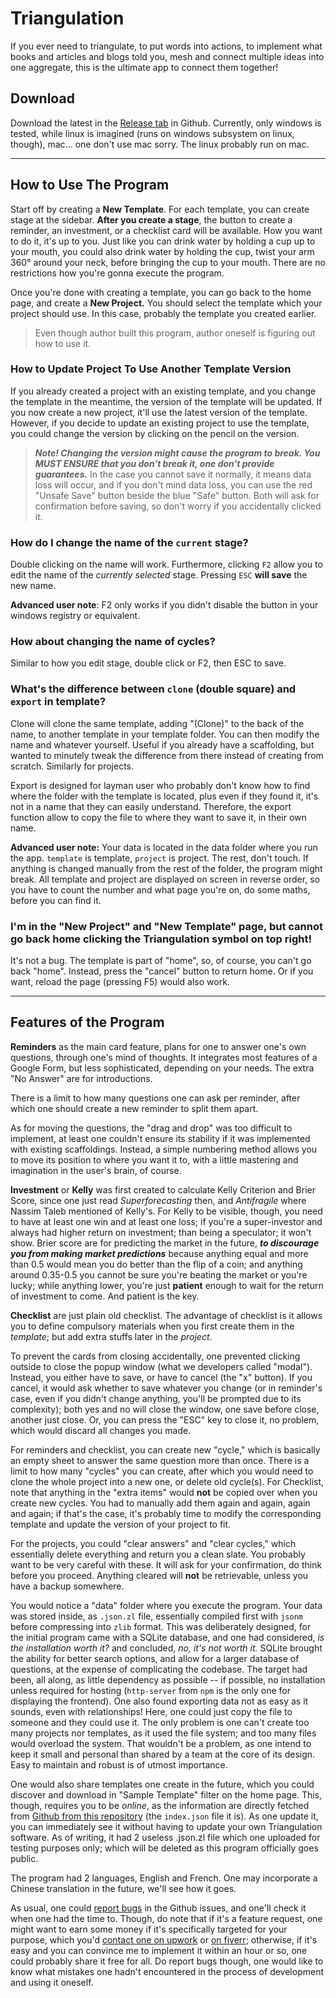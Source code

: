 # Triangulation
If you ever need to triangulate, to put words into actions, to implement what books and articles and blogs told you, mesh and connect multiple ideas into one aggregate, this is the ultimate app to connect them together! 

## Download
Download the latest in the [Release tab](https://github.com/Wabinab/Triangulation/releases) in Github. Currently, only windows is tested, while linux is imagined (runs on windows subsystem on linux, though), mac... one don't use mac sorry. The linux probably run on mac. 

---
## How to Use The Program
Start off by creating a **New Template**. For each template, you can create stage at the sidebar. **After you create a stage**, the button to create a reminder, an investment, or a checklist card will be available. How you want to do it, it's up to you. Just like you can drink water by holding a cup up to your mouth, you could also drink water by holding the cup, twist your arm 360° around your neck, before bringing the cup to your mouth. There are no restrictions how you're gonna execute the program. 

Once you're done with creating a template, you can go back to the home page, and create a **New Project.** You should select the template which your project should use. In this case, probably the template you created earlier. 

> Even though author built this program, author oneself is figuring out how to use it. 

### How to Update Project To Use Another Template Version
If you already created a project with an existing template, and you change the template in the meantime, the version of the template will be updated. If you now create a new project, it'll use the latest version of the template. However, if you decide to update an existing project to use the template, you could change the version by clicking on the pencil on the version. 

> **_Note! Changing the version might cause the program to break. You MUST ENSURE that you don't break it, one don't provide guarantees._** In the case you cannot save it normally, it means data loss will occur, and if you don't mind data loss, you can use the red "Unsafe Save" button beside the blue "Safe" button. Both will ask for confirmation before saving, so don't worry if you accidentally clicked it. 

### How do I change the name of the `current` stage? 
Double clicking on the name will work. Furthermore, clicking `F2` allow you to edit the name of the _currently selected_ stage. Pressing `ESC` **will save** the new name. 

**Advanced user note**: F2 only works if you didn't disable the button in your windows registry or equivalent. 

### How about changing the name of cycles? 
Similar to how you edit stage, double click or F2, then ESC to save. 

### What's the difference between `clone` (double square) and `export` in template? 
Clone will clone the same template, adding "(Clone)" to the back of the name, to another template in your template folder. You can then modify the name and whatever yourself. Useful if you already have a scaffolding, but wanted to minutely tweak the difference from there instead of creating from scratch. Similarly for projects. 

Export is designed for layman user who probably don't know how to find where the folder with the template is located, plus even if they found it, it's not in a name that they can easily understand. Therefore, the export function allow to copy the file to where they want to save it, in their own name. 

**Advanced user note:** Your data is located in the data folder where you run the app. `template` is template, `project` is project. The rest, don't touch. If anything is changed manually from the rest of the folder, the program might break. All template and project are displayed on screen in reverse order, so you have to count the number and what page you're on, do some maths, before you can find it. 

### I'm in the "New Project" and "New Template" page, but cannot go back home clicking the Triangulation symbol on top right!
It's not a bug. The template is part of "home", so, of course, you can't go back "home". Instead, press the "cancel" button to return home. Or if you want, reload the page (pressing F5) would also work. 

---

## Features of the Program
**Reminders** as the main card feature, plans for one to answer one's own questions, through one's mind of thoughts. It integrates most features of a Google Form, but less sophisticated, depending on your needs. The extra "No Answer" are for introductions. 

There is a limit to how many questions one can ask per reminder, after which one should create a new reminder to split them apart. 

As for moving the questions, the "drag and drop" was too difficult to implement, at least one couldn't ensure its stability if it was implemented with existing scaffoldings. Instead, a simple numbering method allows you to move its position to where you want it to, with a little mastering and imagination in the user's brain, of course. 

**Investment** or **Kelly** was first created to calculate Kelly Criterion and Brier Score, since one just read _Superforecasting_ then, and _Antifragile_ where Nassim Taleb mentioned of Kelly's. For Kelly to be visible, though, you need to have at least one win and at least one loss; if you're a super-investor and always had higher return on investment; than being a speculator; it won't show. Brier score are for predicting the market in the future, **_to discourage you from making market predictions_** because anything equal and more than 0.5 would mean you do better than the flip of a coin; and anything around 0.35-0.5 you cannot be sure you're beating the market or you're lucky; while anything lower, you're just **patient** enough to wait for the return of investment to come. And patient is the key. 

**Checklist** are just plain old checklist. The advantage of checklist is it allows you to define compulsory materials when you first create them in the _template_; but add extra stuffs later in the _project_. 

To prevent the cards from closing accidentally, one prevented clicking outside to close the popup window (what we developers called "modal"). Instead, you either have to save, or have to cancel (the "x" button). If you cancel, it would ask whether to save whatever you change (or in reminder's case, even if you didn't change anything, you'll be prompted due to its complexity); both yes and no will close the window, one save before close, another just close. Or, you can press the "ESC" key to close it, no problem, which would discard all changes you made. 

For reminders and checklist, you can create new "cycle," which is basically an empty sheet to answer the same question more than once. There is a limit to how many "cycles" you can create, after which you would need to clone the whole project into a new one, or delete old cycle(s). For Checklist, note that anything in the "extra items" would **not** be copied over when you create new cycles. You had to manually add them again and again, again and again; if that's the case, it's probably time to modify the corresponding template and update the version of your project to fit. 

For the projects, you could "clear answers" and "clear cycles," which essentially delete everything and return you a clean slate. You probably want to be very careful with these. It will ask for your confirmation, do think before you proceed. Anything cleared will **not** be retrievable, unless you have a backup somewhere. 

You would notice a "data" folder where you execute the program. Your data was stored inside, as `.json.zl` file, essentially compiled first with `jsonm` before compressing into `zlib` format. This was deliberately designed, for the initial program came with a SQLite database, and one had considered, _is the installation worth it?_ and concluded, _no, it's not worth it._ SQLite brought the ability for better search options, and allow for a larger database of questions, at the expense of complicating the codebase. The target had been, all along, as little dependency as possible -- if possible, no installation unless required for hosting (`http-server` from `npm` is the only one for displaying the frontend). One also found exporting data not as easy as it sounds, even with relationships! Here, one could just copy the file to someone and they could use it. The only problem is one can't create too many projects nor templates, as it used the file system; and too many files would overload the system. That wouldn't be a problem, as one intend to keep it small and personal than shared by a team at the core of its design. Easy to maintain and robust is of utmost importance. 

One would also share templates one create in the future, which you could discover and download in "Sample Template" filter on the home page. This, though, requires you to be _online_, as the information are directly fetched from [Github from this repository](https://github.com/Wabinab/Triangulation_Sample) (the `index.json` file it is). As one update it, you can immediately see it without having to update your own Triangulation software. As of writing, it had 2 useless .json.zl file which one uploaded for testing purposes only; which will be deleted as this program officially goes public. 

The program had 2 languages, English and French. One may incorporate a Chinese translation in the future, we'll see how it goes. 

As usual, one could [report bugs](https://github.com/Wabinab/Triangulation/issues) in the Github issues, and one'll check it when one had the time to. Though, do note that if it's a feature request, one might want to earn some money if it's specifically targeted for your purpose, which you'd [contact one on upwork](https://www.upwork.com/freelancers/~011a1c60f09fff5f90?mp_source=share) or [on fiverr](https://www.fiverr.com/s/rVzq57); otherwise, if it's easy and you can convince me to implement it within an hour or so, one could probably share it free for all. Do report bugs though, one would like to know what mistakes one hadn't encountered in the process of development and using it oneself. 